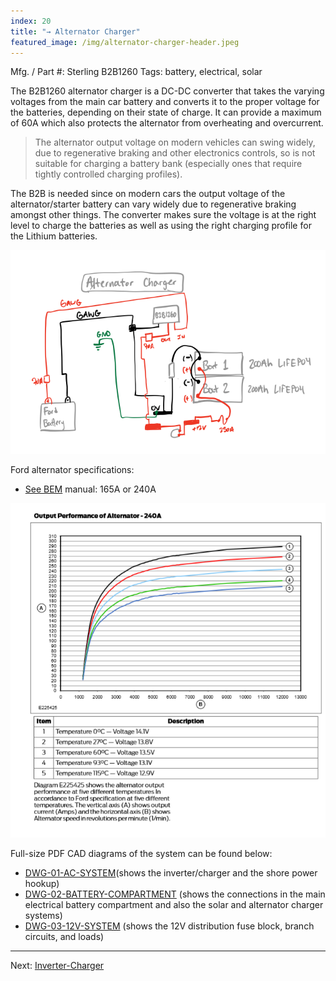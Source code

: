 ```yaml
---
index: 20
title: "→ Alternator Charger"
featured_image: /img/alternator-charger-header.jpeg
---
```


Mfg. / Part #: Sterling B2B1260
Tags: battery, electrical, solar

The B2B1260 alternator charger is a DC-DC converter that takes the varying voltages from the main car battery and converts it to the proper voltage for the batteries, depending on their state of charge.  It can provide a maximum of 60A which also protects the alternator from overheating and overcurrent.

> The alternator output voltage on modern vehicles can swing widely, due to regenerative braking and other electronics controls, so is not suitable for charging a battery bank (especially ones that require tightly controlled charging profiles). 

The B2B  is needed since on modern cars the output voltage of the alternator/starter battery can vary widely due to regenerative braking amongst other things. The converter makes sure the voltage is at the right level to charge the batteries as well as using the right charging profile for the Lithium batteries.

![system-b2b.png](img/system-b2b.png)

Ford alternator specifications: 
- [See BEM](https://www.etis.ford.com/bemm/bemmSelectionForm.do?chosenmodel=Transit) manual: 165A or 240A

![alternator-curve](img/alternator-curve.png)


Full-size PDF CAD diagrams of the system can be found below:
- [DWG-01-AC-SYSTEM]({{site.url}}/pdf/DWG-01-AC-SYSTEM.pdf)(shows the inverter/charger and the shore power hookup)
- [DWG-02-BATTERY-COMPARTMENT]({{site.url}}/pdf/DWG-02-BATTERY-COMPARTMENT.pdf) (shows the connections in the main electrical battery compartment and also the solar and alternator charger systems)
- [DWG-03-12V-SYSTEM]({{site.url}}/pdf/DWG-03-12V-SYSTEM.pdf) (shows the 12V distribution fuse block, branch circuits, and loads)

---

Next: [Inverter-Charger](Inverter-Charger)